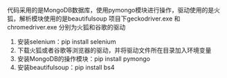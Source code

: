 
代码采用的是MongoDB数据库，使用pymongo模块进行操作，驱动使用的是火狐，解析模块使用的是beautifulsoup
项目下geckodriver.exe 和 chromedriver.exe 分别为火狐和谷歌的驱动

1. 安装selenium：pip install selenium
2. 下载火狐或者谷歌等浏览器的驱动，并将驱动文件所在目录加入环境变量
3. 安装MongoDB的操作模块：pip install pymongo
4. 安装beautifulsoup：pip install bs4
